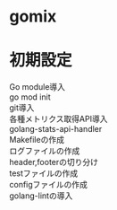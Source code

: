 # gomix
# 初期設定
Go module導入  
go mod init  
git導入  
各種メトリクス取得API導入  
golang-stats-api-handler  
Makefileの作成  
ログファイルの作成  
header,footerの切り分け  
testファイルの作成  
configファイルの作成  
golang-lintの導入  
